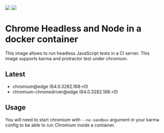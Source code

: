 [![](https://images.microbadger.com/badges/version/maapteh/docker-chrome-headless.svg)](https://microbadger.com/images/maapteh/docker-chrome-headless "alpine latest") [![](https://images.microbadger.com/badges/image/maapteh/docker-chrome-headless.svg)](https://microbadger.com/images/maapteh/docker-chrome-headless "Download size")

# Chrome Headless and Node in a docker container

This image allows to run headless JavaScript tests in a CI server. This image supports karma and protractor test under chromium.

## Latest
- chromium@edge (64.0.3282.168-r0)
- chromium-chromedriver@edge (64.0.3282.168-r0)

## Usage
You will need to start chromium with `--no-sandbox` argument in your karma config to be able to run Chromium inside a container.
